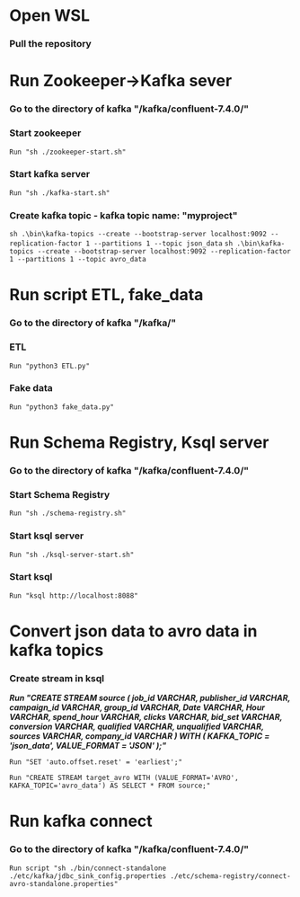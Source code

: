 # Open WSL
### Pull the repository
# Run Zookeeper->Kafka sever
### Go to the directory of kafka "/kafka/confluent-7.4.0/"
### Start zookeeper
```Run "sh ./zookeeper-start.sh"```
### Start kafka server
```Run "sh ./kafka-start.sh"```
### Create kafka topic - kafka topic name: "myproject"
```sh .\bin\kafka-topics --create --bootstrap-server localhost:9092 --replication-factor 1 --partitions 1 --topic json_data```
```sh .\bin\kafka-topics --create --bootstrap-server localhost:9092 --replication-factor 1 --partitions 1 --topic avro_data```

# Run script ETL, fake_data
### Go to the directory of kafka "/kafka/"
### ETL
```Run "python3 ETL.py"```
### Fake data
```Run "python3 fake_data.py"```

# Run Schema Registry, Ksql server
### Go to the directory of kafka "/kafka/confluent-7.4.0/"
### Start Schema Registry
```Run "sh ./schema-registry.sh"```
### Start ksql server
```Run "sh ./ksql-server-start.sh"```
### Start ksql
```Run "ksql http://localhost:8088"```

# Convert json data to avro data in kafka topics
### Create stream in ksql
***Run "CREATE STREAM source (
    job_id VARCHAR,
    publisher_id VARCHAR,
    campaign_id VARCHAR,
    group_id VARCHAR,
    Date VARCHAR,
    Hour VARCHAR,
    spend_hour VARCHAR,
    clicks VARCHAR,
    bid_set VARCHAR,
    conversion VARCHAR,
    qualified VARCHAR,
    unqualified VARCHAR,
    sources VARCHAR,
    company_id VARCHAR
) WITH (
    KAFKA_TOPIC = 'json_data',
    VALUE_FORMAT = 'JSON'
);"***

```Run "SET 'auto.offset.reset' = 'earliest';"```

```Run "CREATE STREAM target_avro WITH (VALUE_FORMAT='AVRO', KAFKA_TOPIC='avro_data') AS SELECT * FROM source;"```

# Run kafka connect
### Go to the directory of kafka "/kafka/confluent-7.4.0/"
```Run script "sh ./bin/connect-standalone ./etc/kafka/jdbc_sink_config.properties ./etc/schema-registry/connect-avro-standalone.properties"```
